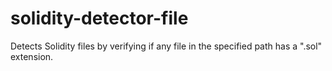 # solidity-detector-file
Detects Solidity files by verifying if any file in the specified path has a ".sol" extension.
